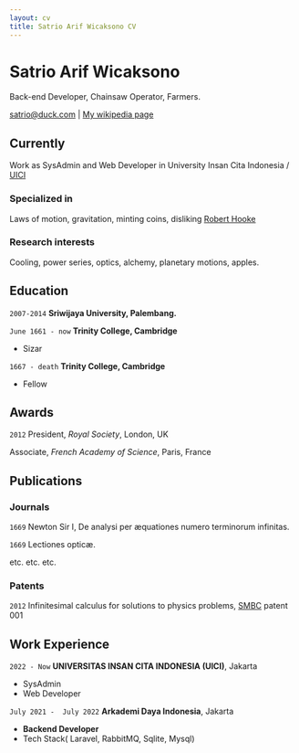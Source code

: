 ```yaml
---
layout: cv
title: Satrio Arif Wicaksono CV
---
```

# Satrio Arif Wicaksono
Back-end Developer, Chainsaw Operator, Farmers.

<div id="webaddress">
<a href="satrio@duck.com">satrio@duck.com</a>
| <a href="http://en.wikipedia.org/wiki/Isaac_Newton">My wikipedia page</a>
</div>


## Currently

Work as SysAdmin and Web Developer in University Insan Cita Indonesia / [UICI](https://uici.ac.id/)

### Specialized in

Laws of motion, gravitation, minting coins, disliking [Robert Hooke](http://en.wikipedia.org/wiki/Robert_Hooke)


### Research interests

Cooling, power series, optics, alchemy, planetary motions, apples.


## Education

`2007-2014`
__Sriwijaya University, Palembang.__

`June 1661 - now`
__Trinity College, Cambridge__

- Sizar

`1667 - death`
__Trinity College, Cambridge__

- Fellow



## Awards

`2012`
President, *Royal Society*, London, UK

Associate, *French Academy of Science*, Paris, France



## Publications

<!-- A list is also available [online](http://scholar.google.co.uk/citations?user=LTOTl0YAAAAJ) -->

### Journals

`1669`
Newton Sir I, De analysi per æquationes numero terminorum infinitas. 

`1669`
Lectiones opticæ.

etc. etc. etc.

### Patents

`2012`
Infinitesimal calculus for solutions to physics problems, [SMBC](http://www.techdirt.com/articles/20121011/09312820678/if-patents-had-been-around-time-newton.shtml) patent 001


## Work Experience

`2022 - Now`
__UNIVERSITAS INSAN CITA INDONESIA (UICI)__, Jakarta

- SysAdmin
- Web Developer

`July 2021 -  July 2022`
__Arkademi Daya Indonesia__, Jakarta

- __Backend Developer__
- Tech Stack( Laravel, RabbitMQ, Sqlite, Mysql)


<!-- ### Footer

Last updated: December 2022 -->


